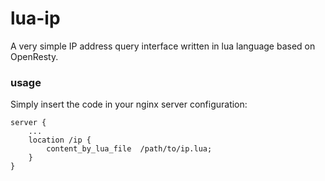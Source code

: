 # lua-ip
A very simple IP address query interface written in lua language based on OpenResty.

### usage
Simply insert the code in your nginx server configuration:
```
server {
    ...
    location /ip {
        content_by_lua_file  /path/to/ip.lua;
    }
}
```